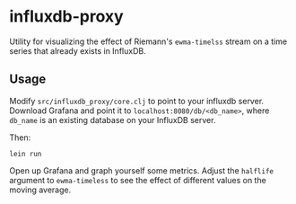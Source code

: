 # influxdb-proxy

Utility for visualizing the effect of Riemann's `ewma-timelss` stream on a time
series that already exists in InfluxDB.

## Usage

Modify `src/influxdb_proxy/core.clj` to point to your influxdb server.  Download
Grafana and point it to `localhost:8080/db/<db_name>`, where `db_name` is an
existing database on your InfluxDB server.

Then:

    lein run

Open up Grafana and graph yourself some metrics.  Adjust the `halflife` argument
to `ewma-timeless` to see the effect of different values on the moving average.
